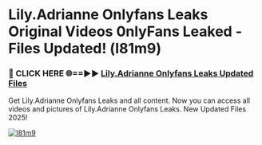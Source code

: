 # Lily.Adrianne Onlyfans Leaks Original Videos 0nlyFans Leaked - Files Updated! (l81m9)

<h3>🔴 CLICK HERE 🌐==►► <a href="https://tinyurl.com/ms9xzufz" rel="nofollow">Lily.Adrianne Onlyfans Leaks Updated Files</a></h3>

Get Lily.Adrianne Onlyfans Leaks and all content. Now you can access all videos and pictures of Lily.Adrianne Onlyfans Leaks. New Updated Files 2025!

[![l81m9](https://i.imgur.com/PQ7UWWw.gif)](https://tinyurl.com/ms9xzufz)
